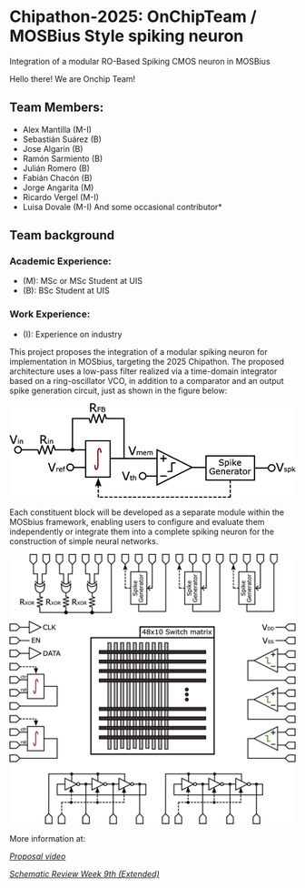 # Chipathon-2025: OnChipTeam / MOSBius Style spiking neuron
Integration of a modular RO-Based Spiking CMOS neuron in MOSBius

Hello there! We are Onchip Team!

## Team Members:

- Alex Mantilla (M-I)
- Sebastián Suárez (B)
- Jose Algarin (B)
- Ramón Sarmiento (B)
- Julián Romero (B)
- Fabián Chacón (B)
- Jorge Angarita (M)
- Ricardo Vergel (M-I)
- Luisa Dovale (M-I)
And some occasional contributor*

## Team background
### Academic Experience:
- (M): MSc or MSc Student at UIS
- (B): BSc Student at UIS
### Work Experience:
- (I): Experience on industry

This project proposes the integration of a modular spiking neuron for implementation in MOSbius, targeting the 2025 Chipathon. The proposed architecture uses a low-pass filter realized via a time-domain integrator based on a ring-oscillator VCO, in addition to a comparator and an output spike generation circuit, just as shown in the figure below:

![Expected outcome](Media_Readme/RO_Neuron_Functional.png)

Each constituent block will be developed as a separate module within the MOSbius framework, enabling users to configure and evaluate them independently or integrate them into a complete spiking neuron for the construction of simple neural networks.

![Expected outcome](Media_Readme/MOSBius_Matrix.png)

More information at:

[*Proposal video*](https://youtu.be/Y6UKVFCD-yw)

[*Schematic Review Week 9th (Extended)*](https://youtu.be/cXW3zaoYFbs)